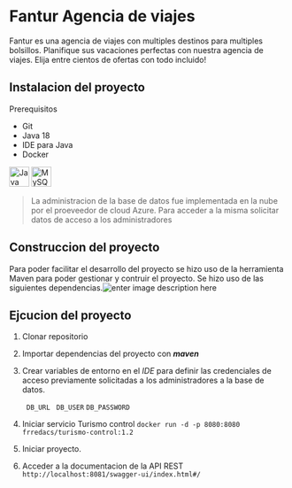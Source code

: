 # Fantur Agencia de viajes

Fantur es una agencia de viajes con multiples destinos para multiples bolsillos. Planifique sus vacaciones perfectas con nuestra agencia de viajes. Elija entre cientos de ofertas con todo incluido!


## Instalacion del proyecto
Prerequisitos

 - Git
 - Java 18
 - IDE para Java
 - Docker
<p align="left"> <a href="https://www.oracle.com/java/" target="_blank" rel="noreferrer"><img src="https://raw.githubusercontent.com/danielcranney/readme-generator/main/public/icons/skills/java-colored.svg" width="36" height="36" alt="Java" /></a> <a href="https://www.mysql.com/" target="_blank" rel="noreferrer"><img src="https://raw.githubusercontent.com/danielcranney/readme-generator/main/public/icons/skills/mysql-colored.svg" width="36" height="36" alt="MySQL" /></a> </p>
 

>    La administracion de la base de datos fue implementada en la nube
> por el proeveedor de cloud Azure. Para acceder a la misma solicitar
> datos de acceso a los administradores

## Construccion del proyecto

Para poder facilitar el desarrollo del proyecto se hizo uso de la herramienta Maven para poder gestionar y contruir el proyecto. Se hizo uso de las siguientes dependencias.![enter image description here](https://images.velog.io/images/pllap/post/9cefd5dd-bd0c-4382-aa25-6751e1cc9cec/file_type_maven_icon_130397.png)

## Ejcucion del proyecto

 

 1. Clonar repositorio

 3. Importar dependencias del proyecto con ***maven***
 4. Crear variables de entorno en el *IDE*  para definir las credenciales de acceso previamente solicitadas a los administradores a la base de datos. 
 
  

     ` DB_URL`
       ` DB_USER`
         `DB_PASSWORD`
         
 5. Iniciar servicio Turismo control
`docker run -d -p 8080:8080 frredacs/turismo-control:1.2`

 5. Iniciar proyecto.
 6. Acceder a la documentacion de la API REST
  `http://localhost:8081/swagger-ui/index.html#/`
